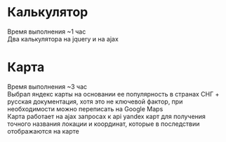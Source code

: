 # Калькулятор
Время выполнения ~1 час<br />
Два калькулятора на jquery и на ajax

# Карта
Время выполнения ~3 час<br />
Выбрал яндекс карты на основании ее популярность в странах СНГ + русская документация, хотя это не ключевой фактор, при необходимости можно переписать на Google Maps<br />
Карта работает на ajax запросах к api yandex карт для получения точного названия локации и координат, которые в последствии отображаются на карте
